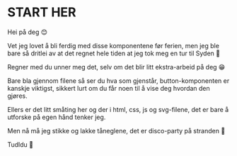 # START HER

Hei på deg 😊

Vet jeg lovet å bli ferdig med disse komponentene før ferien,
men jeg ble bare så dritlei av at det regnet hele tiden
at jeg tok meg en tur til Syden 🌴

Regner med du unner meg det, selv om det blir litt ekstra-arbeid på deg 😁

Bare bla gjennom filene så ser du hva som gjenstår, button-komponenten er kanskje viktigst,
sikkert lurt om du får noen til å vise deg hvordan den gjøres.

Ellers er det litt småting her og der i html, css, js og svg-filene,
det er bare å utforske på egen hånd tenker jeg.

Men nå må jeg stikke og lakke tåneglene, det er disco-party på stranden 💅

Tudldu 👋
